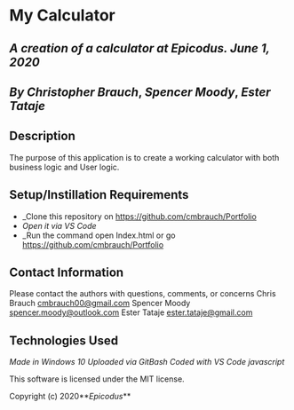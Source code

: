 # My Calculator

## _A creation of a calculator at Epicodus. June 1, 2020_

## _By Christopher Brauch_, _Spencer Moody_, _Ester Tataje_

## Description

The purpose of this application is to create a working calculator with both business logic and User logic.

## Setup/Instillation Requirements

* _Clone this repository on https://github.com/cmbrauch/Portfolio
* _Open it via VS Code_
* _Run the command open Index.html or go https://github.com/cmbrauch/Portfolio

## Contact Information
Please contact the authors with questions, comments, or concerns
Chris Brauch <cmbrauch00@gmail.com>
Spencer Moody <spencer.moody@outlook.com>
Ester Tataje <ester.tataje@gmail.com>

## Technologies Used

_Made in Windows 10_
_Uploaded via GitBash_
_Coded with VS Code_
_javascript_

This software is licensed under the MIT license.

Copyright (c) 2020**_Epicodus_**